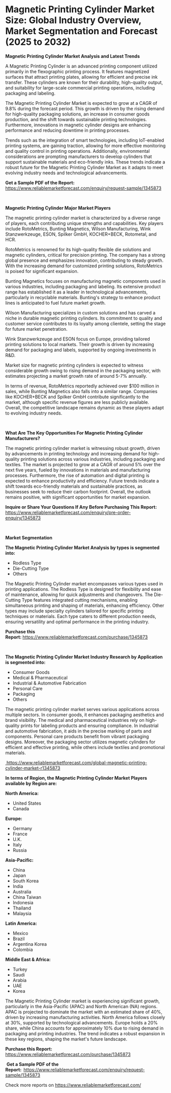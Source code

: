 <p><h1>Magnetic Printing Cylinder Market Size: Global Industry Overview, Market Segmentation and Forecast (2025 to 2032)</h1></p><p><strong>Magnetic Printing Cylinder Market Analysis and Latest Trends</strong></p>
<p><p>A Magnetic Printing Cylinder is an advanced printing component utilized primarily in the flexographic printing process. It features magnetized surfaces that attract printing plates, allowing for efficient and precise ink transfer. These cylinders are known for their durability, high-quality output, and suitability for large-scale commercial printing operations, including packaging and labeling.</p><p>The Magnetic Printing Cylinder Market is expected to grow at a CAGR of 9.8% during the forecast period. This growth is driven by the rising demand for high-quality packaging solutions, an increase in consumer goods production, and the shift towards sustainable printing technologies. Furthermore, innovations in magnetic cylinder designs are enhancing performance and reducing downtime in printing processes.</p><p>Trends such as the integration of smart technologies, including IoT-enabled printing systems, are gaining traction, allowing for more effective monitoring and quality control in printing operations. Additionally, environmental considerations are prompting manufacturers to develop cylinders that support sustainable materials and eco-friendly inks. These trends indicate a robust future for the Magnetic Printing Cylinder Market as it adapts to meet evolving industry needs and technological advancements.</p></p>
<p><strong>Get a Sample PDF of the Report:&nbsp;</strong> <a href="https://www.reliablemarketforecast.com/enquiry/request-sample/1345873?utm_campaign=2318&utm_medium=2&utm_source=Github&utm_content=ia&utm_term=27022025&utm_id=magnetic-printing-cylinder">https://www.reliablemarketforecast.com/enquiry/request-sample/1345873</a></p>
<p>&nbsp;</p>
<p><strong>Magnetic Printing Cylinder Major Market Players</strong></p>
<p><p>The magnetic printing cylinder market is characterized by a diverse range of players, each contributing unique strengths and capabilities. Key players include RotoMetrics, Bunting Magnetics, Wilson Manufacturing, Wink Stanzwerkzeuge, ESON, Spilker GmbH, KOCHER+BECK, Rotometal, and HCR. </p><p>RotoMetrics is renowned for its high-quality flexible die solutions and magnetic cylinders, critical for precision printing. The company has a strong global presence and emphasizes innovation, contributing to steady growth. With the increasing demand for customized printing solutions, RotoMetrics is poised for significant expansion.</p><p>Bunting Magnetics focuses on manufacturing magnetic components used in various industries, including packaging and labeling. Its extensive product range has established it as a leader in technological advancements, particularly in recyclable materials. Bunting's strategy to enhance product lines is anticipated to fuel future market growth.</p><p>Wilson Manufacturing specializes in custom solutions and has carved a niche in durable magnetic printing cylinders. Its commitment to quality and customer service contributes to its loyalty among clientele, setting the stage for future market penetration.</p><p>Wink Stanzwerkzeuge and ESON focus on Europe, providing tailored printing solutions to local markets. Their growth is driven by increasing demand for packaging and labels, supported by ongoing investments in R&D.</p><p>Market size for magnetic printing cylinders is expected to witness considerable growth owing to rising demand in the packaging sector, with estimates projecting a market growth rate of around 5-7% annually. </p><p>In terms of revenue, RotoMetrics reportedly achieved over $100 million in sales, while Bunting Magnetics also falls into a similar range. Companies like KOCHER+BECK and Spilker GmbH contribute significantly to the market, although specific revenue figures are less publicly available. Overall, the competitive landscape remains dynamic as these players adapt to evolving industry needs.</p></p>
<p>&nbsp;</p>
<p><strong>What Are The Key Opportunities For Magnetic Printing Cylinder Manufacturers?</strong></p>
<p><p>The magnetic printing cylinder market is witnessing robust growth, driven by advancements in printing technology and increasing demand for high-quality printing solutions across various industries, including packaging and textiles. The market is projected to grow at a CAGR of around 5% over the next five years, fueled by innovations in materials and manufacturing processes. Furthermore, the rise of automation and digital printing is expected to enhance productivity and efficiency. Future trends indicate a shift towards eco-friendly materials and sustainable practices, as businesses seek to reduce their carbon footprint. Overall, the outlook remains positive, with significant opportunities for market expansion.</p></p>
<p><strong>Inquire or Share Your Questions If Any Before Purchasing This Report:</strong> <a href="https://www.reliablemarketforecast.com/enquiry/pre-order-enquiry/1345873?utm_campaign=2318&utm_medium=2&utm_source=Github&utm_content=ia&utm_term=27022025&utm_id=magnetic-printing-cylinder">https://www.reliablemarketforecast.com/enquiry/pre-order-enquiry/1345873</a></p>
<p>&nbsp;</p>
<p><strong>Market Segmentation</strong></p>
<p><strong>The Magnetic Printing Cylinder Market Analysis by types is segmented into:</strong></p>
<p><ul><li>Rodless Type</li><li>Die-Cutting Type</li><li>Others</li></ul></p>
<p><p>The Magnetic Printing Cylinder market encompasses various types used in printing applications. The Rodless Type is designed for flexibility and ease of maintenance, allowing for quick adjustments and changeovers. The Die-Cutting Type features integrated cutting mechanisms, enabling simultaneous printing and shaping of materials, enhancing efficiency. Other types may include specialty cylinders tailored for specific printing techniques or materials. Each type caters to different production needs, ensuring versatility and optimal performance in the printing industry.</p></p>
<p><strong>Purchase this Report:&nbsp;</strong><a href="https://www.reliablemarketforecast.com/purchase/1345873?utm_campaign=2318&utm_medium=2&utm_source=Github&utm_content=ia&utm_term=27022025&utm_id=magnetic-printing-cylinder">https://www.reliablemarketforecast.com/purchase/1345873</a></p>
<p>&nbsp;</p>
<p><strong>The Magnetic Printing Cylinder Market Industry Research by Application is segmented into:</strong></p>
<p><ul><li>Consumer Goods</li><li>Medical & Pharmaceutical</li><li>Industrial & Automotive Fabrication</li><li>Personal Care</li><li>Packaging</li><li>Others</li></ul></p>
<p><p>The magnetic printing cylinder market serves various applications across multiple sectors. In consumer goods, it enhances packaging aesthetics and brand visibility. The medical and pharmaceutical industries rely on high-quality prints for labeling products and ensuring compliance. In industrial and automotive fabrication, it aids in the precise marking of parts and components. Personal care products benefit from vibrant packaging designs. Moreover, the packaging sector utilizes magnetic cylinders for efficient and effective printing, while others include textiles and promotional materials.</p></p>
<p><a href="https://www.reliablemarketforecast.com/global-magnetic-printing-cylinder-market-r1345873?utm_campaign=2318&utm_medium=2&utm_source=Github&utm_content=ia&utm_term=27022025&utm_id=magnetic-printing-cylinder">&nbsp;https://www.reliablemarketforecast.com/global-magnetic-printing-cylinder-market-r1345873</a></p>
<p><strong>In terms of Region, the Magnetic Printing Cylinder Market Players available by Region are:</strong></p>
<p>
    <p> <strong> North America: </strong>
        <ul>
            <li>United States</li>
            <li>Canada</li>
        </ul>
        </p> 
    <p> <strong> Europe: </strong>
        <ul>
            <li>Germany</li>
            <li>France</li>
            <li>U.K.</li>
            <li>Italy</li>
            <li>Russia</li>
        </ul>
        </p> 
    <p> <strong> Asia-Pacific: </strong>
        <ul>
            <li>China</li>
            <li>Japan</li>
            <li>South Korea</li>
            <li>India</li>
            <li>Australia</li>
            <li>China Taiwan</li>
            <li>Indonesia</li>
            <li>Thailand</li>
            <li>Malaysia</li>
        </ul>
        </p> 
    <p> <strong> Latin America: </strong>
        <ul>
            <li>Mexico</li>
            <li>Brazil</li>
            <li>Argentina Korea</li>
            <li>Colombia</li>
        </ul>
        </p> 
    <p> <strong> Middle East & Africa: </strong>
        <ul>
            <li>Turkey</li>
            <li>Saudi</li>
            <li>Arabia</li>
            <li>UAE</li>
            <li>Korea</li>
        </ul>
    </p>
    </p>
<p><p>The Magnetic Printing Cylinder market is experiencing significant growth, particularly in the Asia-Pacific (APAC) and North American (NA) regions. APAC is projected to dominate the market with an estimated share of 40%, driven by increasing manufacturing activities. North America follows closely at 30%, supported by technological advancements. Europe holds a 20% share, while China accounts for approximately 10% due to rising demand in packaging and printing industries. The trend indicates a robust expansion in these key regions, shaping the market's future landscape.</p></p>
<p><strong>Purchase this Report: </strong><a href="https://www.reliablemarketforecast.com/purchase/1345873?utm_campaign=2318&utm_medium=2&utm_source=Github&utm_content=ia&utm_term=27022025&utm_id=magnetic-printing-cylinder">https://www.reliablemarketforecast.com/purchase/1345873</a></p>
<p>&nbsp;<strong>Get a Sample PDF of the Report:&nbsp;&nbsp;</strong><a href="https://www.reliablemarketforecast.com/enquiry/request-sample/1345873?utm_campaign=2318&utm_medium=2&utm_source=Github&utm_content=ia&utm_term=27022025&utm_id=magnetic-printing-cylinder">https://www.reliablemarketforecast.com/enquiry/request-sample/1345873</a></p>
<p><strong></strong></p>
<p>Check more reports on <a href="https://www.reliablemarketforecast.com/?utm_campaign=2318&utm_medium=2&utm_source=Github&utm_content=ia&utm_term=27022025&utm_id=magnetic-printing-cylinder">https://www.reliablemarketforecast.com/</a></p>